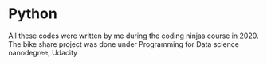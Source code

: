 # Python

All these codes were written by me during the coding ninjas course in 2020. 
The bike share project was done under Programming for Data science nanodegree, Udacity
